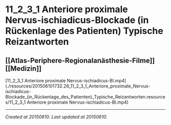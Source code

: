 # 11_2_3_1 Anteriore proximale Nervus-ischiadicus-Blockade (in Rückenlage des Patienten) Typische Reizantworten
 [[Atlas-Periphere-Regionalanästhesie-Filme]] [[Medizin]] 
---



[11\_2\_3\_1 Anteriore proximale Nervus-ischiadicus-Bl.mp4](./resources/201506101732.26_11_2_3_1_Anteriore_proximale_Nervus-ischiadicus-Blockade_(in_Rückenlage_des_Patienten)_Typische_Reizantworten.resources/11_2_3_1 Anteriore proximale Nervus-ischiadicus-Bl.mp4)

---

_Created at 20150610._
_Last updated at 20150610._




